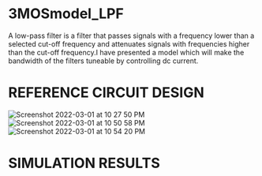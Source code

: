 # 3MOSmodel_LPF
A low-pass filter is a filter that passes signals with a
frequency lower than a selected cut-off frequency and
attenuates signals with frequencies higher than the cut-off
frequency.I have presented a model which will make the
bandwidth of the filters tuneable by controlling dc current.
# REFERENCE CIRCUIT DESIGN
![Screenshot 2022-03-01 at 10 27 50 PM](https://user-images.githubusercontent.com/100710081/156214686-f6c9f9d2-840b-45e4-b3b3-24e9a265f3e4.png)
![Screenshot 2022-03-01 at 10 50 58 PM](https://user-images.githubusercontent.com/100710081/156217318-dd7f296c-3859-49fb-bf1b-98a444da7a23.png)
![Screenshot 2022-03-01 at 10 54 20 PM](https://user-images.githubusercontent.com/100710081/156217751-4c84ac23-f8c4-4c21-95a3-dfdfbc34b1e5.png)



# SIMULATION RESULTS

